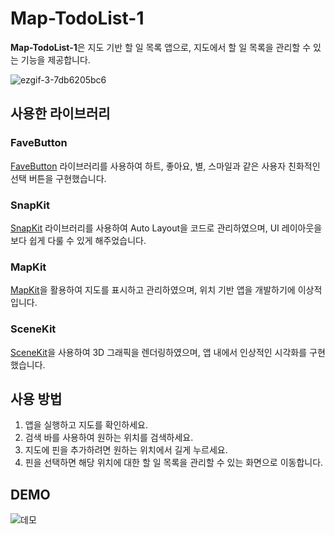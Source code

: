 # Map-TodoList-1

**Map-TodoList-1**은 지도 기반 할 일 목록 앱으로, 지도에서 할 일 목록을 관리할 수 있는 기능을 제공합니다.



![ezgif-3-7db6205bc6](https://github.com/extrayugen/Map-TodoList-1/assets/59593892/7a7d7847-e36e-4a00-8591-91fbe887ff9d)


## 사용한 라이브러리

### FaveButton
[FaveButton](https://github.com/xhamr/fave-button) 라이브러리를 사용하여 하트, 좋아요, 별, 스마일과 같은 사용자 친화적인 선택 버튼을 구현했습니다.

### SnapKit
[SnapKit](https://github.com/SnapKit/SnapKit) 라이브러리를 사용하여 Auto Layout을 코드로 관리하였으며, UI 레이아웃을 보다 쉽게 다룰 수 있게 해주었습니다.

### MapKit
[MapKit](https://developer.apple.com/documentation/mapkit)을 활용하여 지도를 표시하고 관리하였으며, 위치 기반 앱을 개발하기에 이상적입니다.

### SceneKit
[SceneKit](https://developer.apple.com/documentation/scenekit)을 사용하여 3D 그래픽을 렌더링하였으며, 앱 내에서 인상적인 시각화를 구현했습니다.

## 사용 방법

1. 앱을 실행하고 지도를 확인하세요.
2. 검색 바를 사용하여 원하는 위치를 검색하세요.
3. 지도에 핀을 추가하려면 원하는 위치에서 길게 누르세요.
4. 핀을 선택하면 해당 위치에 대한 할 일 목록을 관리할 수 있는 화면으로 이동합니다.

## DEMO
![데모](https://github.com/extrayugen/Map-TodoList-1/assets/59593892/3259c9c8-0231-46b4-b4e9-f0cf1203168a.gif)
